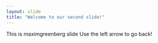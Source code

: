 ```yaml
---
layout: slide
title: "Welcome to our second slide!"
---
```

This is maximgreenberg slide
Use the left arrow to go back!
